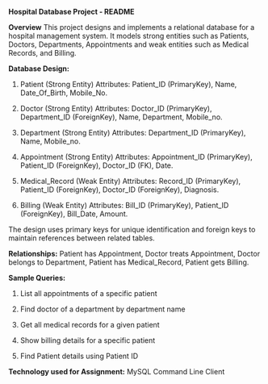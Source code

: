 **Hospital Database Project - README**

**Overview**
This project designs and implements a relational database for a hospital management system. It models strong entities such as Patients, Doctors, Departments, Appointments and weak entities such as Medical Records, and Billing.

**Database Design:**
1. Patient (Strong Entity)
  Attributes: Patient_ID (PrimaryKey), Name, Date_Of_Birth, Mobile_No.

2. Doctor (Strong Entity)
Attributes: Doctor_ID (PrimaryKey), Department_ID (ForeignKey), Name, Department, Mobile_no.

3. Department (Strong Entity)
Attributes: Department_ID (PrimaryKey), Name, Mobile_no.

4. Appointment (Strong Entity)
Attributes: Appointment_ID (PrimaryKey), Patient_ID (ForeignKey), Doctor_ID (FK), Date.

5. Medical_Record (Weak Entity)
Attributes: Record_ID (PrimaryKey), Patient_ID (ForeignKey), Doctor_ID (ForeignKey), Diagnosis.

6. Billing (Weak Entity)
Attributes: Bill_ID (PrimaryKey), Patient_ID (ForeignKey), Bill_Date, Amount.

The design uses primary keys for unique identification and foreign keys to maintain references between related tables.

**Relationships:**
Patient has Appointment,
Doctor treats Appointment,
Doctor belongs to Department,
Patient has Medical_Record,
Patient gets Billing.

**Sample Queries:**
1. List all appointments of a specific patient

2. Find doctor of a department by department name

3. Get all medical records for a given patient

4. Show billing details for a specific patient

5. Find Patient details using Patient ID

**Technology used for Assignment:**
MySQL Command Line Client
